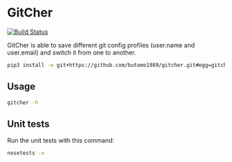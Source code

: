 GitCher
=======

[![Build Status](https://travis-ci.org/butomo1989/gitcher.svg?branch=master)](https://travis-ci.org/butomo1989/gitcher)

GitCher is able to save different git config profiles (user.name and user.email) and switch it from one to another.

```bash
pip3 install -e git+https://github.com/butomo1989/gitcher.git#egg=gitcher
```

Usage
-----

```bash
gitcher -h
```

Unit tests
----------

Run the unit tests with this command:

```bash
nosetests -v
```
